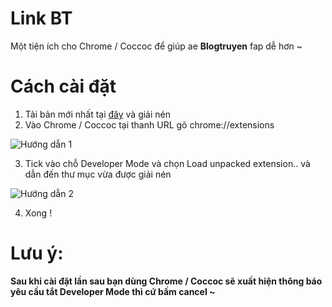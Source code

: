 # Link BT
Một tiện ích cho Chrome / Coccoc để giúp ae **Blogtruyen** fap dễ hơn ~
# Cách cài đặt
1. Tải bản mới nhất tại [đây](https://github.com/lequangvuxxx/BT-Link/raw/master/release/Blogtruyen%20Link%20-%200.1.0.rar) và giải nén
2. Vào Chrome / Coccoc tại thanh URL gõ chrome://extensions

![Hướng dẫn 1](https://i.imgur.com/SKAOw1j.png)

3. Tick vào chỗ Developer Mode và chọn Load unpacked extension.. và dẫn đến thư mục vừa được giải nén

![Hướng dẫn 2](https://i.imgur.com/ixmOUgH.png)

4. Xong !
# Lưu ý:
**Sau khi cài đặt lần sau bạn dùng Chrome / Coccoc sẽ xuất hiện thông báo yêu cầu tắt Developer Mode thì cứ bấm cancel ~**
